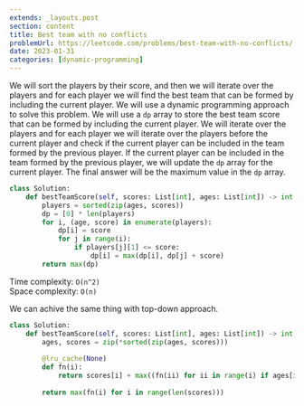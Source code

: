 ```yaml
---
extends: _layouts.post
section: content
title: Best team with no conflicts
problemUrl: https://leetcode.com/problems/best-team-with-no-conflicts/
date: 2023-01-31
categories: [dynamic-programming]
---
```


We will sort the players by their score, and then we will iterate over the players and for each player we will find the best team that can be formed by including the current player. We will use a dynamic programming approach to solve this problem. We will use a `dp` array to store the best team score that can be formed by including the current player. We will iterate over the players and for each player we will iterate over the players before the current player and check if the current player can be included in the team formed by the previous player. If the current player can be included in the team formed by the previous player, we will update the `dp` array for the current player. The final answer will be the maximum value in the `dp` array.

```python
class Solution:
    def bestTeamScore(self, scores: List[int], ages: List[int]) -> int:
        players = sorted(zip(ages, scores))
        dp = [0] * len(players)
        for i, (age, score) in enumerate(players):
            dp[i] = score
            for j in range(i):
                if players[j][1] <= score:
                    dp[i] = max(dp[i], dp[j] + score)
        return max(dp)
```

Time complexity: `O(n^2)` <br/>
Space complexity: `O(n)`

We can achive the same thing with top-down approach.

```python
class Solution:
    def bestTeamScore(self, scores: List[int], ages: List[int]) -> int:
        ages, scores = zip(*sorted(zip(ages, scores)))
        
        @lru_cache(None)
        def fn(i): 
            return scores[i] + max((fn(ii) for ii in range(i) if ages[ii] == ages[i] or scores[ii] <= scores[i]), default=0)
        
        return max(fn(i) for i in range(len(scores)))
```
